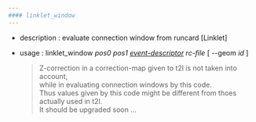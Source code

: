 ```yaml
---
#### linklet_window
---
```


+ description : evaluate connection window from runcard [Linklet]  
+ usage : linklet_window *pos0* *pos1* *[event-descriptor](event-descriptor)* *rc-file* [ --geom *id* ]

  > Z-correction in a correction-map given to t2l is not taken into account,  
  > while in evaluating connection windows by this code.  
  > Thus values given by this code might be different from thoes actually used in t2l.  
  > It should be upgraded soon ...  
